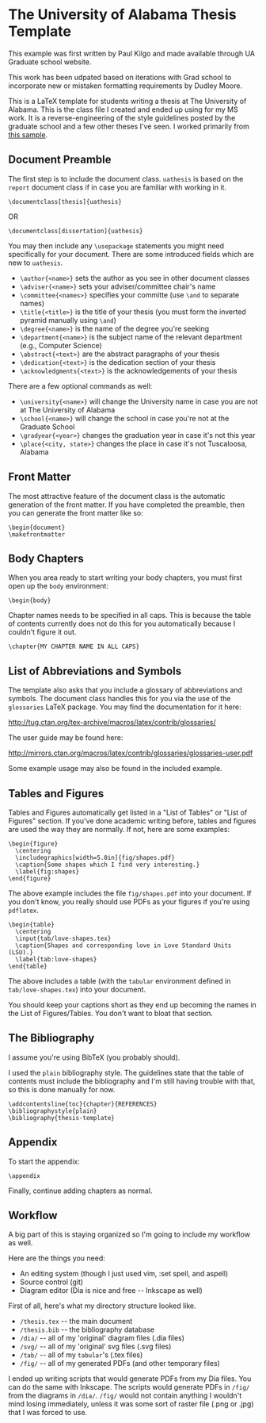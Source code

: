 # The University of Alabama Thesis Template

This example was first written by Paul Kilgo and made available through 
UA Graduate school website.

This work has been udpated based on iterations with Grad school to
incorporate new or mistaken formatting requirements by Dudley Moore.

This is a LaTeX template for students writing a thesis at The University of
Alabama. This is the class file I created and ended up using for my MS work.
It is a reverse-engineering of the style guidelines posted by the graduate
school and a few other theses I've seen. I worked primarily from [this
sample][guidelines].

[guidelines]: http://services.graduate.ua.edu/etd/td_sample.pdf

## Document Preamble

The first step is to include the document class. `uathesis` is based on the
`report` document class if in case you are familiar with working in it.

    \documentclass[thesis]{uathesis}

OR

    \documentclass[dissertation]{uathesis}

You may then include any `\usepackage` statements you might need specifically
for your document. There are some introduced fields which are new to
`uathesis`.

* `\author{<name>}` sets the author as you see in other document classes
* `\adviser{<name>}` sets your adviser/committee chair's name
* `\committee{<names>}` specifies your committe (use `\and` to separate names)
* `\title{<title>}` is the title of your thesis
  (you must form the inverted pyramid manually using `\and`)
* `\degree{<name>}` is the name of the degree you're seeking
* `\department{<name>}` is the subject name of the relevant department
  (e.g., Computer Science)
* `\abstract{<text>}` are the abstract paragraphs of your thesis
* `\dedication{<text>}` is the dedication section of your thesis
* `\acknowledgments{<text>}` is the acknowledgements of your thesis

There are a few optional commands as well:

* `\university{<name>}` will change the University name in case you are not at
  The University of Alabama
* `\school{<name>}` will change the school in case you're not at the Graduate
  School
* `\gradyear{<year>}` changes the graduation year in case it's not this year
* `\place{<city, state>}` changes the place in case it's not Tuscaloosa,
  Alabama

## Front Matter

The most attractive feature of the document class is the automatic generation
of the front matter. If you have completed the preamble, then you can generate
the front matter like so:

    \begin{document}
    \makefrontmatter

## Body Chapters

When you area ready to start writing your body chapters, you must first open up
the `body` environment:

    \begin{body}

Chapter names needs to be specified in all caps. This is because the table of
contents currently does not do this for you automatically because I couldn't
figure it out.

    \chapter{MY CHAPTER NAME IN ALL CAPS}

## List of Abbreviations and Symbols

The template also asks that you include a glossary of abbreviations and
symbols. The document class handles this for you via the use of the
`glossaries` LaTeX package. You may find the documentation for it here:

http://tug.ctan.org/tex-archive/macros/latex/contrib/glossaries/

The user guide may be found here:

http://mirrors.ctan.org/macros/latex/contrib/glossaries/glossaries-user.pdf

Some example usage may also be found in the included example.

## Tables and Figures

Tables and Figures automatically get listed in a "List of Tables" or "List of
Figures" section. If you've done academic writing before, tables and figures
are used the way they are normally. If not, here are some examples:

    \begin{figure}
      \centering
      \includegraphics[width=5.0in]{fig/shapes.pdf}
      \caption{Some shapes which I find very interesting.}
      \label{fig:shapes}
    \end{figure}

The above example includes the file `fig/shapes.pdf` into your document. If you
don't know, you really should use PDFs as your figures if you're using
`pdflatex`.

    \begin{table}
      \centering
      \input{tab/love-shapes.tex}
      \caption{Shapes and corresponding love in Love Standard Units (LSU).}
      \label{tab:love-shapes}
    \end{table}

The above includes a table (with the `tabular` environment defined in
`tab/love-shapes.tex`) into your document.

You should keep your captions short as they end up becoming the names in the
List of Figures/Tables. You don't want to bloat that section.

## The Bibliography

I assume you're using BibTeX (you probably should).

I used the `plain` bibliography style. The guidelines state that the table of
contents must include the bibliography and I'm still having trouble with that,
so this is done manually for now.

    \addcontentsline{toc}{chapter}{REFERENCES}
    \bibliographystyle{plain}
    \bibliography{thesis-template}

## Appendix

To start the appendix:

    \appendix

Finally, continue adding chapters as normal.

## Workflow

A big part of this is staying organized so I'm going to include my workflow as
well.

Here are the things you need:

* An editing system (though I just used vim, :set spell, and aspell)
* Source control (git)
* Diagram editor (Dia is nice and free -- Inkscape as well)

First of all, here's what my directory structure looked like.

* `/thesis.tex` -- the main document
* `/thesis.bib` -- the bibliography database
* `/dia/` -- all of my 'original' diagram files (.dia files)
* `/svg/` -- all of my 'original' svg files (.svg files)
* `/tab/` -- all of my `tabular`'s (.tex files)
* `/fig/` -- all of my generated PDFs (and other temporary files)

I ended up writing scripts that would generate PDFs from my Dia files. You can
do the same with Inkscape. The scripts would generate PDFs in `/fig/` from the
diagrams in `/dia/`. `/fig/` would not contain anything I wouldn't mind losing
immediately, unless it was some sort of raster file (.png or .jpg) that I was
forced to use.
